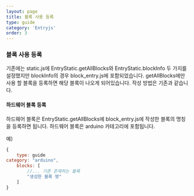```yaml
---
layout: page
title: 블록 사용 등록
type: guide
category: 'Entryjs'
order: 3
---
```


### 블록 사용 등록
기존에는 static.js에 EntryStatic.getAllBlocks와 EntryStatic.blockInfo 두 가지를 설정했지만
blockInfo의 경우 block_entry.js에 포함되었습니다. getAllBlocks에만 사용 할 블록을 등록하면 해당 블록이 나오게 되어있습니다.
작성 방법은 기존과 같습니다.

#### 하드웨어 블록 등록
하드웨어 블록은 EntryStatic.getAllBlocks에 block_entry.js에 작성한 블록의 명칭을 등록하면 됩니다. 하드웨어 블록은 arduino 카테고리에 포함됩니다.  

예)
``` javascript
{
    type: guide
category: "arduino",
    blocks: [
        //... 기존 존재하는 블록
        "생성한 블록 명"
    ]
}
```
